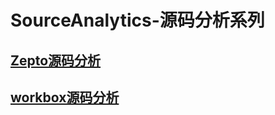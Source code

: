 # SourceAnalytics-源码分析系列

## [Zepto源码分析](https://github.com/cleverpp/SourceAnalytics/tree/master/zepto)
## [workbox源码分析](https://github.com/cleverpp/SourceAnalytics/tree/master/workbox)
